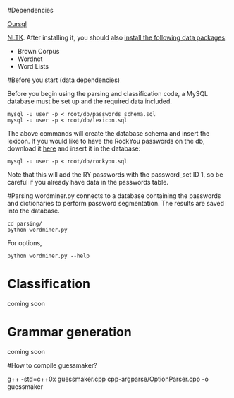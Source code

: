 
#Dependencies

[Oursql](https://launchpad.net/oursql)

[NLTK](http://www.nltk.org/). After installing it, you should also [install the following data packages](http://www.nltk.org/data.html):

  * Brown Corpus
  * Wordnet
  * Word Lists

#Before you start (data dependencies)

Before you begin using the parsing and classification code, a MySQL database must be set up and the required data included.

    mysql -u user -p < root/db/passwords_schema.sql
    mysql -u user -p < root/db/lexicon.sql

The above commands will create the database schema and insert the lexicon. If you would like to have the RockYou passwords on the db, download it [here](https://www.dropbox.com/s/euew2yikglyqpv2/sql.tar.gz) and insert it in the database:

    mysql -u user -p < root/db/rockyou.sql

Note that this will add the RY passwords with the password_set ID 1, so be careful if you already have data in the passwords table.

#Parsing
wordminer.py connects to a database containing the passwords and dictionaries to perform password segmentation. The results are saved into the database.

    cd parsing/
    python wordminer.py

For options,

    python wordminer.py --help

# Classification

coming soon

# Grammar generation

coming soon

#How to compile guessmaker?

g++ -std=c++0x guessmaker.cpp cpp-argparse/OptionParser.cpp -o guessmaker
